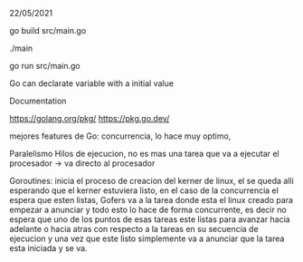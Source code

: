 22/05/2021

go build src/main.go

./main

go run src/main.go

Go can declarate variable with a initial value

Documentation

https://golang.org/pkg/
https://pkg.go.dev/

mejores features de Go: concurrencia, lo hace muy optimo,

Paralelismo
Hilos de ejecucion, no es mas una tarea que va a ejecutar el procesador -> va directo al procesador

Goroutines: inicia el proceso de creacion del kerner de linux, el se queda alli esperando que el kerner estuviera listo, en el caso de la concurrencia el espera que esten listas, Gofers va a la tarea donde esta el linux creado para empezar a anunciar y todo esto lo hace de forma concurrente, es decir no espera que uno de los puntos de esas tareas este listas para avanzar hacia adelante o hacia atras con respecto a la tareas en su secuencia de ejecucion y una vez que este listo simplemente va a anunciar que la tarea esta iniciada y se va.